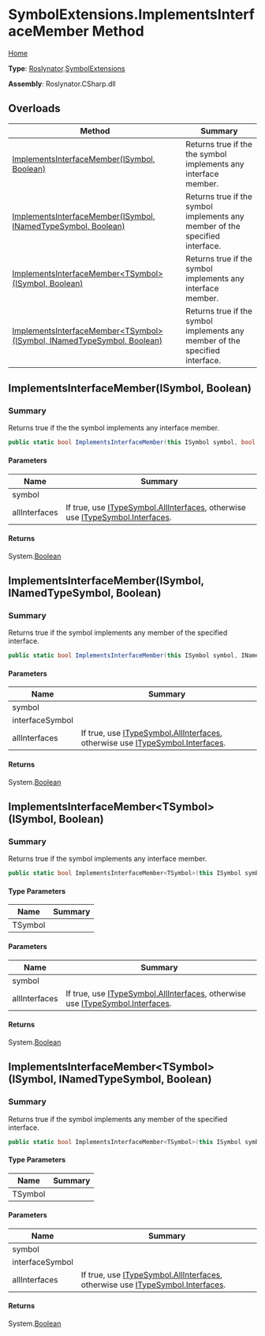 # SymbolExtensions\.ImplementsInterfaceMember Method

[Home](../../../README.md)

**Type**: [Roslynator](../../README.md)\.[SymbolExtensions](../README.md)

**Assembly**: Roslynator\.CSharp\.dll

## Overloads

| Method | Summary |
| ------ | ------- |
| [ImplementsInterfaceMember(ISymbol, Boolean)](#Roslynator_SymbolExtensions_ImplementsInterfaceMember_Microsoft_CodeAnalysis_ISymbol_System_Boolean_) | Returns true if the the symbol implements any interface member\. |
| [ImplementsInterfaceMember(ISymbol, INamedTypeSymbol, Boolean)](#Roslynator_SymbolExtensions_ImplementsInterfaceMember_Microsoft_CodeAnalysis_ISymbol_Microsoft_CodeAnalysis_INamedTypeSymbol_System_Boolean_) | Returns true if the symbol implements any member of the specified interface\. |
| [ImplementsInterfaceMember\<TSymbol>(ISymbol, Boolean)](../ImplementsInterfaceMember-1/README.md#Roslynator_SymbolExtensions_ImplementsInterfaceMember__1_Microsoft_CodeAnalysis_ISymbol_System_Boolean_) | Returns true if the symbol implements any interface member\. |
| [ImplementsInterfaceMember\<TSymbol>(ISymbol, INamedTypeSymbol, Boolean)](../ImplementsInterfaceMember-1/README.md#Roslynator_SymbolExtensions_ImplementsInterfaceMember__1_Microsoft_CodeAnalysis_ISymbol_Microsoft_CodeAnalysis_INamedTypeSymbol_System_Boolean_) | Returns true if the symbol implements any member of the specified interface\. |

## ImplementsInterfaceMember\(ISymbol, Boolean\)<a name="Roslynator_SymbolExtensions_ImplementsInterfaceMember_Microsoft_CodeAnalysis_ISymbol_System_Boolean_"></a>

### Summary

Returns true if the the symbol implements any interface member\.

```csharp
public static bool ImplementsInterfaceMember(this ISymbol symbol, bool allInterfaces = false)
```

#### Parameters

| Name | Summary |
| ---- | ------- |
| symbol | |
| allInterfaces | If true, use [ITypeSymbol.AllInterfaces](https://docs.microsoft.com/en-us/dotnet/api/microsoft.codeanalysis.itypesymbol.allinterfaces), otherwise use [ITypeSymbol.Interfaces](https://docs.microsoft.com/en-us/dotnet/api/microsoft.codeanalysis.itypesymbol.interfaces)\. |

#### Returns

System\.[Boolean](https://docs.microsoft.com/en-us/dotnet/api/system.boolean)

## ImplementsInterfaceMember\(ISymbol, INamedTypeSymbol, Boolean\)<a name="Roslynator_SymbolExtensions_ImplementsInterfaceMember_Microsoft_CodeAnalysis_ISymbol_Microsoft_CodeAnalysis_INamedTypeSymbol_System_Boolean_"></a>

### Summary

Returns true if the symbol implements any member of the specified interface\.

```csharp
public static bool ImplementsInterfaceMember(this ISymbol symbol, INamedTypeSymbol interfaceSymbol, bool allInterfaces = false)
```

#### Parameters

| Name | Summary |
| ---- | ------- |
| symbol | |
| interfaceSymbol | |
| allInterfaces | If true, use [ITypeSymbol.AllInterfaces](https://docs.microsoft.com/en-us/dotnet/api/microsoft.codeanalysis.itypesymbol.allinterfaces), otherwise use [ITypeSymbol.Interfaces](https://docs.microsoft.com/en-us/dotnet/api/microsoft.codeanalysis.itypesymbol.interfaces)\. |

#### Returns

System\.[Boolean](https://docs.microsoft.com/en-us/dotnet/api/system.boolean)

## ImplementsInterfaceMember\<TSymbol>\(ISymbol, Boolean\)<a name="Roslynator_SymbolExtensions_ImplementsInterfaceMember__1_Microsoft_CodeAnalysis_ISymbol_System_Boolean_"></a>

### Summary

Returns true if the symbol implements any interface member\.

```csharp
public static bool ImplementsInterfaceMember<TSymbol>(this ISymbol symbol, bool allInterfaces = false) where TSymbol : Microsoft.CodeAnalysis.ISymbol
```

#### Type Parameters

| Name | Summary |
| ---- | ------- |
| TSymbol | |

#### Parameters

| Name | Summary |
| ---- | ------- |
| symbol | |
| allInterfaces | If true, use [ITypeSymbol.AllInterfaces](https://docs.microsoft.com/en-us/dotnet/api/microsoft.codeanalysis.itypesymbol.allinterfaces), otherwise use [ITypeSymbol.Interfaces](https://docs.microsoft.com/en-us/dotnet/api/microsoft.codeanalysis.itypesymbol.interfaces)\. |

#### Returns

System\.[Boolean](https://docs.microsoft.com/en-us/dotnet/api/system.boolean)

## ImplementsInterfaceMember\<TSymbol>\(ISymbol, INamedTypeSymbol, Boolean\)<a name="Roslynator_SymbolExtensions_ImplementsInterfaceMember__1_Microsoft_CodeAnalysis_ISymbol_Microsoft_CodeAnalysis_INamedTypeSymbol_System_Boolean_"></a>

### Summary

Returns true if the symbol implements any member of the specified interface\.

```csharp
public static bool ImplementsInterfaceMember<TSymbol>(this ISymbol symbol, INamedTypeSymbol interfaceSymbol, bool allInterfaces = false) where TSymbol : Microsoft.CodeAnalysis.ISymbol
```

#### Type Parameters

| Name | Summary |
| ---- | ------- |
| TSymbol | |

#### Parameters

| Name | Summary |
| ---- | ------- |
| symbol | |
| interfaceSymbol | |
| allInterfaces | If true, use [ITypeSymbol.AllInterfaces](https://docs.microsoft.com/en-us/dotnet/api/microsoft.codeanalysis.itypesymbol.allinterfaces), otherwise use [ITypeSymbol.Interfaces](https://docs.microsoft.com/en-us/dotnet/api/microsoft.codeanalysis.itypesymbol.interfaces)\. |

#### Returns

System\.[Boolean](https://docs.microsoft.com/en-us/dotnet/api/system.boolean)

